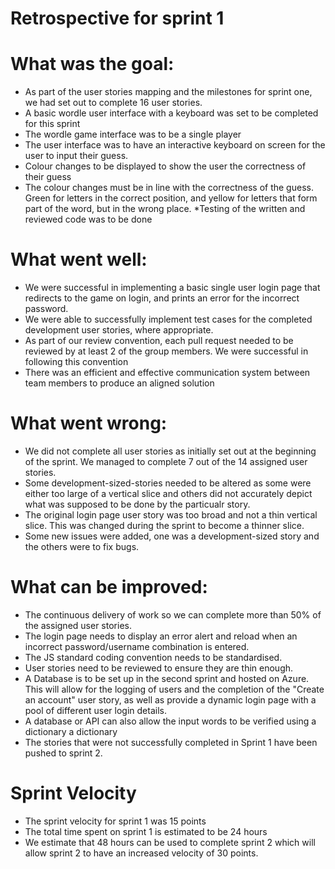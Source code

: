 # Retrospective for sprint 1
# What was the goal:
* As part of the user stories mapping and the milestones for sprint one, we had set out to complete 16 user stories.
* A basic wordle user interface with a keyboard was set to be completed for this sprint
* The wordle game interface was to be a single player
* The user interface was to have an interactive keyboard on screen for the user to input their guess.
* Colour changes to be displayed to show the user the correctness of their guess
* The colour changes must be in line with the correctness of the guess. Green for letters in the correct position, and yellow for letters that form part of the word, but in the wrong place.
*Testing of the written and reviewed code was to be done
# What went well:
* We were successful in implementing a basic single user login page that redirects to the game on login, and prints an error for the incorrect password.
* We were able to successfully implement test cases for the completed development user stories, where appropriate.
* As part of our review convention, each pull request needed to be reviewed by at least 2 of the group members. We were successful in following this convention
* There was an efficient and effective communication system between team members to produce an aligned solution
# What went wrong:
* We did not complete all user stories as initially set out at the beginning of the sprint. We managed to complete 7 out of the 14 assigned user stories.
* Some development-sized-stories needed to be altered as some were either too large of a vertical slice and others did not accurately depict what was supposed to be done by the particualr story.
* The original login page user story was too broad and not a thin vertical slice. This was changed during the sprint to become a thinner slice.
* Some new issues were added, one was a development-sized story and the others were to fix bugs.
# What can be improved:
* The continuous delivery of work so we can complete more than 50% of the assigned user stories.
* The login page needs to display an error alert and reload when an incorrect password/username combination is entered.
* The JS standard coding convention needs to be standardised.
* User stories need to be reviewed to ensure they are thin enough.
* A Database is to be set up in the second sprint and hosted on Azure. This will allow for the logging of users and the completion of the "Create an account" user story, as well as provide a dynamic login page with a pool of different user login details.
* A database or API can also allow the input words to be verified using a dictionary a dictionary
* The stories that were not successfully completed in Sprint 1 have been pushed to sprint 2.
# Sprint Velocity
* The sprint velocity for sprint 1 was 15 points
* The total time spent on sprint 1 is estimated to be 24 hours
* We estimate that 48 hours can be used to complete sprint 2 which will allow sprint 2 to have an increased velocity of 30 points.
